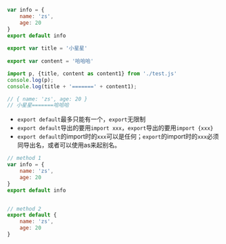 ```js
var info = {
    name: 'zs',
    age: 20
}
export default info
 
export var title = '小星星'
 
export var content = '哈哈哈'
```

```js
import p, {title, content as content1} from './test.js'
console.log(p);
console.log(title + '=======' + content1);

// { name: 'zs', age: 20 }
// 小星星=======哈哈哈
```

- `export default`最多只能有一个，`export`无限制
- `export default`导出的要用`import xxx`，`export`导出的要用`import {xxx}`
- `export default`的import时的`xxx`可以是任何；`export`的import时的`xxx`必须同导出名，或者可以使用as来起别名。
  
```js
// method 1
var info = {
    name: 'zs',
    age: 20
}
export default info


// method 2
export default {
    name: 'zs',
    age: 20
}
```
